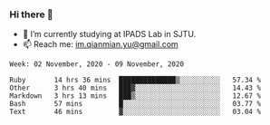 ### Hi there 👋

- 🔭 I’m currently studying at IPADS Lab in SJTU.
- 📫 Reach me: im.qianmian.yu@gmail.com

<!--START_SECTION:waka-->
```text
Week: 02 November, 2020 - 09 November, 2020

Ruby       14 hrs 36 mins  ██████████████▒░░░░░░░░░░   57.34 % 
Other      3 hrs 40 mins   ███▓░░░░░░░░░░░░░░░░░░░░░   14.43 % 
Markdown   3 hrs 13 mins   ███▒░░░░░░░░░░░░░░░░░░░░░   12.67 % 
Bash       57 mins         █░░░░░░░░░░░░░░░░░░░░░░░░   03.77 % 
Text       46 mins         ▓░░░░░░░░░░░░░░░░░░░░░░░░   03.04 % 
```
<!--END_SECTION:waka-->

<!--
**yqmmm/yqmmm** is a ✨ _special_ ✨ repository because its `README.md` (this file) appears on your GitHub profile.

Here are some ideas to get you started:

- 🔭 I’m currently working on ...
- 🌱 I’m currently learning ...
- 👯 I’m looking to collaborate on ...
- 🤔 I’m looking for help with ...
- 💬 Ask me about ...
- 📫 How to reach me: ...
- 😄 Pronouns: ...
- ⚡ Fun fact: ...
-->
